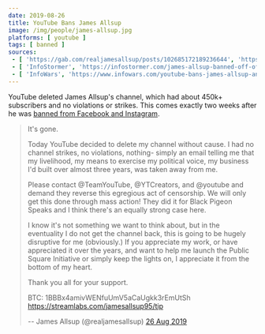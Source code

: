 ```yaml
---
date: 2019-08-26
title: YouTube Bans James Allsup
image: /img/people/james-allsup.jpg
platforms: [ youtube ]
tags: [ banned ]
sources:
 - [ 'https://gab.com/realjamesallsup/posts/102685172189236644', 'https://archive.is/mgNca' ]
 - [ 'InfoStormer', 'https://infostormer.com/james-allsup-banned-off-of-youtube/' ]
 - [ 'InfoWars', 'https://www.infowars.com/youtube-bans-james-allsup-and-tons-of-other-right-wingers-in-latest-censorship-purge/' ]
---
```


YouTube deleted James Allsup's channel, which had about 450k+ subscribers and no violations or strikes.
This comes exactly two weeks after he was [banned from Facebook and Instagram](/events/facebook-and-instagram-ban-james-allsup/).

> It's gone.
>
> Today YouTube decided to delete my channel without cause.
> I had no channel strikes, no violations, nothing- simply an email telling me that my livelihood, my means to exercise my political voice, my business I'd built over almost three years, was taken away from me.
>
> Please contact @TeamYouTube, @YTCreators, and @youtube and demand they reverse this egregious act of censorship.
> We will only get this done through mass action!
> They did it for Black Pigeon Speaks and I think there's an equally strong case here.
>
> I know it's not something we want to think about, but in the eventuality I do not get the channel back, this is going to be hugely disruptive for me (obviously.)
> If you appreciate my work, or have appreciated it over the years, and want to help me launch the Public Square Initiative or simply keep the lights on, I appreciate it from the bottom of my heart.
>
> Thank you all for your support.
>
> BTC: 1BBBx4amivWENfuUmV5aCaUgkk3rEmUtSh
> https://streamlabs.com/jamesallsup95/tip
>
> -- James Allsup (@realjamesallsup) [26 Aug 2019](https://archive.is/mgNca)
